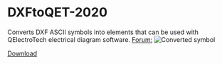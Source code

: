 # DXFtoQET-2020

Converts DXF ASCII symbols into elements that can be used with QElectroTech electrical diagram software. 
 [Forum:](https://qelectrotech.org/forum/viewforum.php?id=12)
 ![](https://download.tuxfamily.org/qet/forum_img/draftsight.png "Converted symbol")
 
 [Download](https://download.tuxfamily.org/qet/builds/dxf_to_elmt/)
